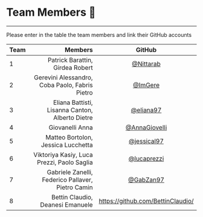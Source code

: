 # Team Members :rocket:

--------------------------------------------------------------------------------

Please enter in the table the team members and link their GitHub accounts

Team |                         Members                   | GitHub
:--- | ------------------------------:                   | :----:
1    | Patrick Barattin, Girdea Robert                   | [@Nittarab](https://github.com/Nittarab)
2    | Gerevini Alessandro, Coba Paolo, Fabris Pietro    | [@ImGere](https://github.com/ImGere)
3    | Eliana Battisti, Lisanna Canton, Alberto Dietre   | [@eliana97](https://github.com/eliana97)
4    | Giovanelli Anna                                   | [@AnnaGiovelli](https://github.com/AnnaGiovanelli)
5    | Matteo Bortolon, Jessica Lucchetta                | [@jessical97](https://github.com/jessical97)
6    | Viktoriya Kasiy, Luca Prezzi, Paolo Saglia        | [@lucaprezzi](https://github.com/lucaprezzi)
7    | Gabriele Zanelli, Federico Pallaver, Pietro Camin | [@GabZan97](https://github.com/GabZan97)
8    | Bettin Claudio, Deanesi Emanuele                  | https://github.com/BettinClaudio/

